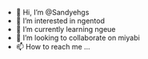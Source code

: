 - 👋 Hi, I’m @Sandyehgs
- 👀 I’m interested in ngentod
- 🌱 I’m currently learning ngeue
- 💞️ I’m looking to collaborate on miyabi
- 📫 How to reach me ...

<!---
Sandyehgs/Sandyehgs is a ✨ special ✨ repository because its `README.md` (this file) appears on your GitHub profile.
You can click the Preview link to take a look at your changes.
--->
